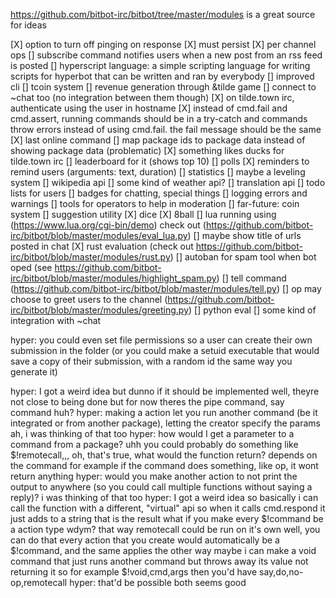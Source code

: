 https://github.com/bitbot-irc/bitbot/tree/master/modules is a great source for ideas

[X] option to turn off pinging on response
[X] must persist
[X] per channel ops
[] subscribe command notifies users when a new post from an rss feed is posted
[] hyperscript language: a simple scripting language for writing scripts for hyperbot that can be written and ran by everybody
[] improved cli
[] tcoin system
[] revenue generation through &tilde game
[] connect to ~chat too (no integration between them though)
[X] on tilde.town irc, authenticate using the user in hostname
[X] instead of cmd.fail and cmd.assert, running commands should be in a try-catch and commands throw errors instead of using cmd.fail. the fail message should be the same
[X] last online command
[] map package ids to package data instead of showing package data (problematic)
[X] something likes ducks for tilde.town irc
[] leaderboard for it (shows top 10)
[] polls
[X] reminders to remind users (arguments: text, duration)
[] statistics
[] maybe a leveling system
[] wikipedia api
[] some kind of weather api?
[] translation api
[] todo lists for users
[] badges for chatting, special things
[] logging errors and warnings
[] tools for operators to help in moderation
[] far-future: coin system
[] suggestion utility
[X] dice
[X] 8ball
[] lua running using (https://www.lua.org/cgi-bin/demo) check out (https://github.com/bitbot-irc/bitbot/blob/master/modules/eval_lua.py)
[] maybe show title of urls posted in chat
[X] rust evaluation (check out https://github.com/bitbot-irc/bitbot/blob/master/modules/rust.py)
[] autoban for spam tool when bot oped (see https://github.com/bitbot-irc/bitbot/blob/master/modules/highlight_spam.py)
[] tell command (https://github.com/bitbot-irc/bitbot/blob/master/modules/tell.py)
[] op may choose to greet users to the channel (https://github.com/bitbot-irc/bitbot/blob/master/modules/greeting.py)
[] python eval
[] some kind of integration with ~chat

<jmjl> hyper: you could even set file permissions so a user can create their own submission in the folder
<jmjl> (or you could make a setuid executable that would save a copy of their submission, with a random id the same way you generate it)

<jmjl> hyper: I got a weird idea but dunno if it should be implemented
<hyper> well, theyre not close to being done but for now theres the pipe command, say command
<hyper> huh?
<jmjl> hyper: making a action let you run another command (be it integrated or from another package), letting the creator specify the params
<hyper> ah, i was thinking of that too
<jmjl> hyper: how would I get a parameter to a command from a package?
<hyper> uhh
<hyper> you could probably do something like $!remotecall,<module-name>,<command-name>,<arg-string>
<jmjl> oh, that's true, what would the function return?
<hyper> depends on the command
<hyper> for example if the command does something, like op, it wont return anything
<jmjl> hyper: would you make another action to not print the output to anywhere (so you could call multiple functions without saying a reply)?
<hyper> i was thinking of that too
<jmjl> hyper: I got a weird idea
<hyper> so basically i can call the function with a different, "virtual" api
<hyper> so when it calls cmd.respond it just adds to a string that is the result
<jmjl> what if you make every $!command be a action type
<hyper> wdym?
<jmjl> that way remotecall could be run on it's own
<hyper> well, you can do that
<jmjl> every action that you create would automatically be a $!command, and the same applies the other way
<hyper> maybe i can make a void command that just runs another command but throws away its value not returning it
<hyper> so for example
<hyper> $!void,cmd,args
<jmjl> then you'd have say,do,no-op,remotecall
<jmjl> hyper: that'd be possible
<hyper> both seems good
